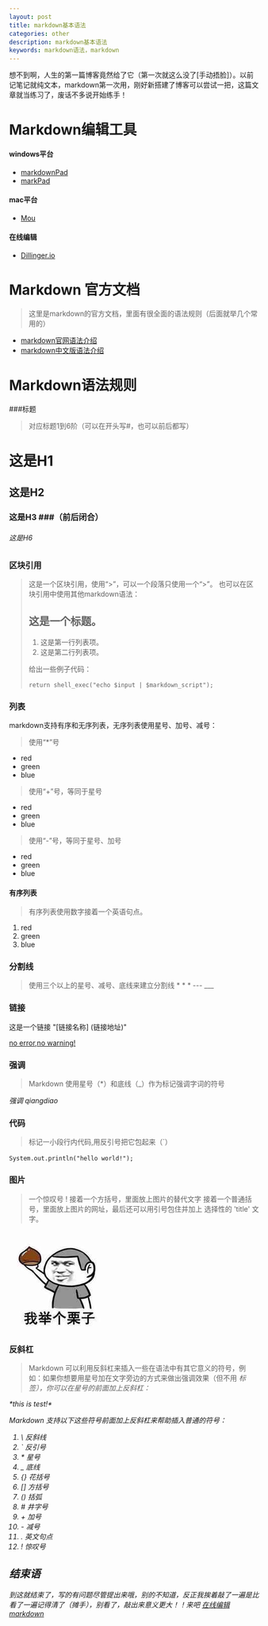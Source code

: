 ```yaml
---
layout: post
title: markdown基本语法
categories: other
description: markdown基本语法
keywords: markdown语法，markdown
---
```


想不到啊，人生的第一篇博客竟然给了它（第一次就这么没了[手动捂脸]）。以前记笔记就纯文本，markdown第一次用，刚好新搭建了博客可以尝试一把，这篇文章就当练习了，废话不多说开始练手！

# Markdown编辑工具
#### windows平台
   - [markdownPad](http://markdownpad.com/)
   - [markPad](http://code52.org/DownmarkerWPF/)
#### mac平台
   - [Mou](http://25.io/mou/)
#### 在线编辑
   - [Dillinger.io](http://dillinger.io/)

# Markdown 官方文档
   > 这里是markdown的官方文档，里面有很全面的语法规则（后面就举几个常用的）

- [markdown官网语法介绍](https://daringfireball.net/projects/markdown/syntax)
- [markdown中文版语法介绍](http://wowubuntu.com/markdown/)

# Markdown语法规则
###标题
> 对应标题1到6阶（可以在开头写#，也可以前后都写）
  
  # 这是H1
  ## 这是H2
  ### 这是H3 ###（前后闭合）
  ###### 这是H6
  
### 区块引用
> 这是一个区块引用，使用“>”，可以一个段落只使用一个“>”。
也可以在区块引用中使用其他markdown语法：
> ## 这是一个标题。
> 
> 1.   这是第一行列表项。
> 2.   这是第二行列表项。
> 
> 给出一些例子代码：
> 
>     return shell_exec("echo $input | $markdown_script");

### 列表

markdown支持有序和无序列表，无序列表使用星号、加号、减号：

> 使用“*”号

* red
* green
* blue

> 使用“+”号，等同于星号

+ red
+ green
+ blue

> 使用“-”号，等同于星号、加号

- red
- green
- blue

#### 有序列表

> 有序列表使用数字接着一个英语句点。

1. red
2. green
3. blue


### 分割线

>使用三个以上的星号、减号、底线来建立分割线
    * * *
    ---
    ___
    
### 链接
这是一个链接 "[链接名称] (链接地址)"

[no error,no warning!](https://handexing.github.io/)

### 强调

> Markdown 使用星号（*）和底线（_）作为标记强调字词的符号

*强调*
_qiangdiao_

### 代码
> 标记一小段行内代码,用反引号把它包起来（`）

``System.out.println("hello world!");``

### 图片
> 一个惊叹号 !
接着一个方括号，里面放上图片的替代文字
接着一个普通括号，里面放上图片的网址，最后还可以用引号包住并加上 选择性的 'title' 文字。

![这是图片](/images/posts/123.jpg)

### 反斜杠

> Markdown 可以利用反斜杠来插入一些在语法中有其它意义的符号，例如：如果你想要用星号加在文字旁边的方式来做出强调效果（但不用 <em> 标签），你可以在星号的前面加上反斜杠：

\*this is test!\*

*Markdown 支持以下这些符号前面加上反斜杠来帮助插入普通的符号：*

1. \   反斜线
2. `   反引号
3. \*   星号
4. _   底线
5. {}  花括号
6. []  方括号
7. ()  括弧
8. \#   井字号
9. \+   加号
10. \-   减号
11. .   英文句点
12. !   惊叹号

## 结束语

到这就结束了，写的有问题尽管提出来哦，别的不知道，反正我挨着敲了一遍是比看了一遍记得清了（摊手），别看了，敲出来意义更大！！来吧 [在线编辑markdown](http://dillinger.io/)
